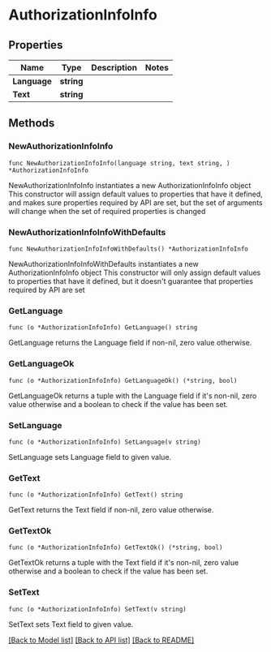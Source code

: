 # AuthorizationInfoInfo

## Properties

Name | Type | Description | Notes
------------ | ------------- | ------------- | -------------
**Language** | **string** |  | 
**Text** | **string** |  | 

## Methods

### NewAuthorizationInfoInfo

`func NewAuthorizationInfoInfo(language string, text string, ) *AuthorizationInfoInfo`

NewAuthorizationInfoInfo instantiates a new AuthorizationInfoInfo object
This constructor will assign default values to properties that have it defined,
and makes sure properties required by API are set, but the set of arguments
will change when the set of required properties is changed

### NewAuthorizationInfoInfoWithDefaults

`func NewAuthorizationInfoInfoWithDefaults() *AuthorizationInfoInfo`

NewAuthorizationInfoInfoWithDefaults instantiates a new AuthorizationInfoInfo object
This constructor will only assign default values to properties that have it defined,
but it doesn't guarantee that properties required by API are set

### GetLanguage

`func (o *AuthorizationInfoInfo) GetLanguage() string`

GetLanguage returns the Language field if non-nil, zero value otherwise.

### GetLanguageOk

`func (o *AuthorizationInfoInfo) GetLanguageOk() (*string, bool)`

GetLanguageOk returns a tuple with the Language field if it's non-nil, zero value otherwise
and a boolean to check if the value has been set.

### SetLanguage

`func (o *AuthorizationInfoInfo) SetLanguage(v string)`

SetLanguage sets Language field to given value.


### GetText

`func (o *AuthorizationInfoInfo) GetText() string`

GetText returns the Text field if non-nil, zero value otherwise.

### GetTextOk

`func (o *AuthorizationInfoInfo) GetTextOk() (*string, bool)`

GetTextOk returns a tuple with the Text field if it's non-nil, zero value otherwise
and a boolean to check if the value has been set.

### SetText

`func (o *AuthorizationInfoInfo) SetText(v string)`

SetText sets Text field to given value.



[[Back to Model list]](../README.md#documentation-for-models) [[Back to API list]](../README.md#documentation-for-api-endpoints) [[Back to README]](../README.md)


